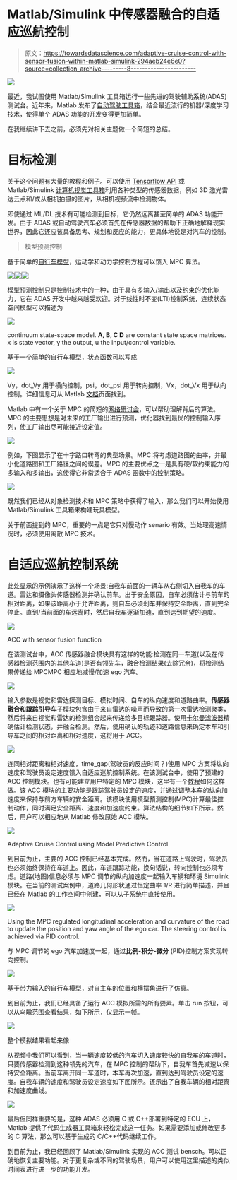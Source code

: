 # Matlab/Simulink 中传感器融合的自适应巡航控制

> 原文：<https://towardsdatascience.com/adaptive-cruise-control-with-sensor-fusion-within-matlab-simulink-294aeb24e6e0?source=collection_archive---------8----------------------->

![](img/3072582a4793d2f00dc294f2f3a7e884.png)

最近，我试图使用 Matlab/Simulink 工具箱运行一些先进的驾驶辅助系统(ADAS)测试台。近年来，Matlab 发布了[自动驾驶工具箱](https://ch.mathworks.com/help/driving/index.html)，结合最近流行的机器/深度学习技术，使得单个 ADAS 功能的开发变得更加简单。

在我继续讲下去之前，必须先对相关主题做一个简短的总结。

# 目标检测

关于这个问题有大量的教程和例子。可以使用 [Tensorflow API](https://github.com/tensorflow/models/tree/master/research/object_detection) 或 Matlab/Simulink [计算机视觉工具箱](https://ch.mathworks.com/help/vision/index.html)利用各种类型的传感器数据，例如 3D 激光雷达云点和/或从相机拍摄的图片，从相机视频流中检测物体。

即使通过 ML/DL 技术有可能检测到目标，它仍然远离甚至简单的 ADAS 功能开发。由于 ADAS 或自动驾驶汽车必须首先在传感器数据的帮助下正确地解释现实世界，因此它还应该具备思考、规划和反应的能力，更具体地说是对汽车的控制。

> 模型预测控制

基于简单的[自行车模型](https://borrelli.me.berkeley.edu/pdfpub/IV_KinematicMPC_jason.pdf)，运动学和动力学控制方程可以馈入 MPC 算法。

![](img/dba67137f5bf74f05b34ac516a45b1a1.png)![](img/7eff010580bf6be6f96668fae7536345.png)![](img/d42ec8f0145c54d644ca316a54bdef14.png)

[模型预测控制](https://www.academia.edu/31492223/Rajesh_Rajamani_Vehicle_Dynamics_and_Control_Mechanical_Engineering_Series.pdf)只是控制技术中的一种，由于具有多输入/输出以及约束的优化能力，它在 ADAS 开发中越来越受欢迎。对于线性时不变(LTI)控制系统，连续状态空间模型可以描述为

![](img/3117dadec19e677579e530ea0f7261b8.png)

continuum state-space model. **A, B, C D** are constant state space matrices. x is state vector, y the output, u the input/control variable.

基于一个简单的自行车模型，状态函数可以写成

![](img/3505771150eee29ecc1bd1c6d743bd4a.png)

Vy，dot_Vy 用于横向控制，psi，dot_psi 用于转向控制，Vx，dot_Vx 用于纵向控制。详细信息可从 Matlab [文档](https://ch.mathworks.com/help/driving/examples/adaptive-cruise-control-with-sensor-fusion.html?searchHighlight=Autonomous%20Vehicle%20Steering%20Using%20Model%20Predictive%20Control&s_tid=doc_srchtitle)页面找到。

Matlab 中有一个关于 MPC 的简短的[网络研讨会](https://ch.mathworks.com/videos/series/understanding-model-predictive-control.html)，可以帮助理解背后的算法。MPC 的主要思想是对未来的工厂输出进行预测，优化器找到最优的控制输入序列，使工厂输出尽可能接近设定值。

![](img/67567416fd7bbd06ce3495e79340b92d.png)

例如，下图显示了在十字路口转弯的典型场景。MPC 将考虑道路图的曲率，并最小化道路图和工厂路径之间的误差。MPC 的主要优点之一是具有硬/软约束能力的多输入和多输出，这使得它非常适合于 ADAS 函数中的控制策略。

![](img/48c2409eaf06b5d4b238cc1dbb240f85.png)

既然我们已经从对象检测技术和 MPC 策略中获得了输入，那么我们可以开始使用 Matlab/Simulink 工具箱来构建玩具模型。

关于前面提到的 MPC，重要的一点是它只对慢动作 senario 有效。当处理高速情况时，必须使用离散 MPC 技术。

# 自适应巡航控制系统

此处显示的示例演示了这样一个场景:自我车前面的一辆车从右侧切入自我车的车道。雷达和摄像头传感器检测并确认前车。出于安全原因，自车必须估计与前车的相对距离，如果该距离小于允许距离，则自车必须刹车并保持安全距离，直到完全停止。直到/当前面的车远离时，然后自我车逐渐加速，直到达到期望的速度。

![](img/c86dc90f353db991e519800de911f273.png)

ACC with sensor fusion function

在该测试台中，ACC 传感器融合模块具有这样的功能:检测在同一车道(以及在传感器检测范围内的其他车道)是否有领先车，融合检测结果(去除冗余)，将检测结果传递给 MPCMPC 相应地减慢/加速 ego 汽车。

![](img/0488ff6a1ec7acefc79f13146066f71d.png)

输入参数是视觉和雷达探测目标、模拟时间、自车的纵向速度和道路曲率。**传感器融合和跟踪引导车**子模块包含由于来自雷达的噪声而导致的第一次雷达检测聚类，然后将来自视觉和雷达的检测组合起来传递给多目标跟踪器。使用[卡尔曼滤波器](https://ch.mathworks.com/videos/series/understanding-kalman-filters.html)精确估计检测状态，并融合检测。然后，使用确认的轨迹和道路信息来确定本车和引导车之间的相对距离和相对速度，这将用于 ACC。

![](img/8860e25b287bf9a78a11fef2bf568c5c.png)

连同相对距离和相对速度，time_gap(驾驶员的反应时间？)使用 MPC 方案将纵向速度和驾驶员设定速度馈入自适应巡航控制系统。在该测试台中，使用了预建的 ACC 控制模块。也有可能建立用户特定的 MPC 模块，这里有一个[教程](https://ch.mathworks.com/videos/understanding-model-predictive-control-part-1-why-use-mpc--1526484715269.html)如何这样做。该 ACC 模块的主要功能是跟踪驾驶员设定的速度，并通过调整本车的纵向加速度来保持与前方车辆的安全距离。该模块使用模型预测控制(MPC)计算最佳控制动作，同时满足安全距离、速度和加速度约束。算法结构的细节如下所示。然后，用户可以相应地从 Matlab 修改原始 ACC 模块。

![](img/c28c114bce943db236cdd61c65eb2587.png)

Adaptive Cruise Control using Model Predictive Control

到目前为止，主要的 ACC 控制已经基本完成。然而，当在道路上驾驶时，驾驶员也必须始终保持在车道上。因此，车道跟踪功能，换句话说，转向控制也必须考虑。道路(地图)信息必须与 MPC 调节的纵向加速度一起输入车辆和环境 Simulink 模块。在当前的测试案例中，道路几何形状通过恒定曲率 1/R 进行简单描述，并且已经在 Matlab 的工作空间中创建，可以从子系统中直接使用。

![](img/6a74a443bcf46681b363ce566dba1a7a.png)

Using the MPC regulated longitudinal acceleration and curvature of the road to update the position and yaw angle of the ego car. The steering control is achieved via PID control.

与 MPC 调节的 ego 汽车加速度一起，通过**比例-积分-微分** (PID)控制方案实现转向控制。

![](img/b250680f2006031f4d045d433ac2398d.png)

基于带力输入的自行车模型，对自主车的位置和横摆角进行了仿真。

到目前为止，我们已经具备了运行 ACC 模拟所需的所有要素。单击 run 按钮，可以从鸟瞰范围查看结果，如下所示，仅显示一帧。

![](img/336173890a895f772f6826134bd6d635.png)

整个模拟结果看起来像

从视频中我们可以看到，当一辆速度较低的汽车切入速度较快的自我车的车道时，只要传感器检测到这种领先的汽车，在 MPC 控制的帮助下，自我车首先减速以保持安全距离。当前车离开同一车道时，本车再次加速，直到达到驾驶员设定的速度。自我车辆的速度和驾驶员设定速度如下图所示。还示出了自我车辆的相对距离和加速度曲线。

![](img/b4cff25005c82093b560d5665c972804.png)

最后但同样重要的是，这种 ADAS 必须用 C 或 C++部署到特定的 ECU 上，Matlab 提供了代码生成器工具箱来轻松完成这一任务。如果需要添加或修改更多的 C 算法，那么可以基于生成的 C/C++代码继续工作。

到目前为止，我已经回顾了 Matlab/Simulink 实现的 ACC 测试 bensch。可以正确地恢复主要功能。对于更复杂或不同的驾驶场景，用户可以使用这里描述的类似时间表进行进一步的功能开发。